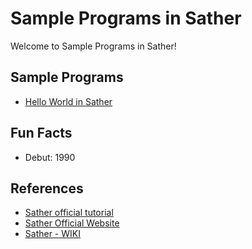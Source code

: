 # Sample Programs in Sather

Welcome to Sample Programs in Sather!

## Sample Programs

- [Hello World in Sather](https://www.gnu.org/software/sather/docs-1.2/tutorial/classes.html#AEN263)

## Fun Facts

- Debut: 1990

## References

- [Sather official tutorial](https://www.gnu.org/software/sather/docs-1.2/tutorial/sather-tutorial.html)
- [Sather Official Website](https://www.gnu.org/software/sather/)
- [Sather - WIKI](https://en.wikipedia.org/wiki/Sather)
